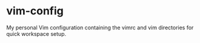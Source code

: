 vim-config
==========

My personal Vim configuration containing the vimrc and vim directories for quick workspace setup.